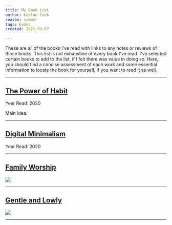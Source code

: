 ```yaml
---
title: My Book List
author: Keelan Cook
season: summer
tags: books
created: 2021-03-07

---
```


These are all of the books I've read with links to any notes or reviews of those books. This list is not exhaustive of every book I've read. I've selected certain books to add to the list, if I felt there was value in doing so. Here, you should find a concise assessment of each work and some essential information to locate the book for yourself, if you want to read it as well.

---

## [The Power of Habit](https://amzn.to/30kz9UX)
Year Read: 2020

Main Idea: 

---

## [Digital Minimalism](https://amzn.to/2MUd8sZ)
Year Read: 2020

---

## [Family Worship](https://amzn.to/3ehGjkY)

<a href="https://www.amazon.com/Family-Worship-Bible-History-Your/dp/1433567229?dchild=1&keywords=family+worship&qid=1615125803&sr=8-1&linkCode=li3&tag=keelancook-20&linkId=3566ceca35fbe00e2185ac1b3341d64a&language=en_US&ref_=as_li_ss_il" target="_blank"><img border="0" src="//ws-na.amazon-adsystem.com/widgets/q?_encoding=UTF8&ASIN=1433567229&Format=_SL250_&ID=AsinImage&MarketPlace=US&ServiceVersion=20070822&WS=1&tag=keelancook-20&language=en_US" ></a><img src="https://ir-na.amazon-adsystem.com/e/ir?t=keelancook-20&language=en_US&l=li3&o=1&a=1433567229" width="1" height="1" border="0" alt="" style="border:none !important; margin:0px !important;" />

---

## [Gentle and Lowly](https://amzn.to/2OdqGAp)

<a href="https://www.amazon.com/Gentle-Lowly-Christ-Sinners-Sufferers-ebook/dp/B086GWZ6CY?dchild=1&keywords=Gentle+and+Lowly&qid=1615125950&sr=8-1&linkCode=li3&tag=keelancook-20&linkId=0e74090288ca1f48df2f9c2e230bdc7b&language=en_US&ref_=as_li_ss_il" target="_blank"><img border="0" src="//ws-na.amazon-adsystem.com/widgets/q?_encoding=UTF8&ASIN=B086GWZ6CY&Format=_SL250_&ID=AsinImage&MarketPlace=US&ServiceVersion=20070822&WS=1&tag=keelancook-20&language=en_US" ></a><img src="https://ir-na.amazon-adsystem.com/e/ir?t=keelancook-20&language=en_US&l=li3&o=1&a=B086GWZ6CY" width="1" height="1" border="0" alt="" style="border:none !important; margin:0px !important;" />

---

## 